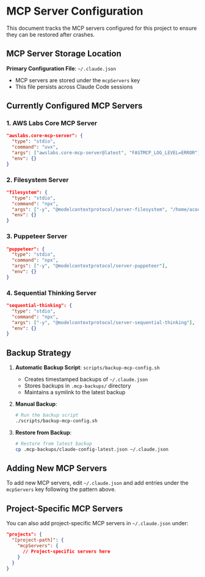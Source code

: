 # MCP Server Configuration

This document tracks the MCP servers configured for this project to ensure they can be restored after crashes.

## MCP Server Storage Location

**Primary Configuration File**: `~/.claude.json`
- MCP servers are stored under the `mcpServers` key
- This file persists across Claude Code sessions

## Currently Configured MCP Servers

### 1. AWS Labs Core MCP Server
```json
"awslabs.core-mcp-server": {
  "type": "stdio",
  "command": "uvx",
  "args": ["awslabs.core-mcp-server@latest", "FASTMCP_LOG_LEVEL=ERROR"],
  "env": {}
}
```

### 2. Filesystem Server
```json
"filesystem": {
  "type": "stdio",
  "command": "npx",
  "args": ["-y", "@modelcontextprotocol/server-filesystem", "/home/acoose/projects"],
  "env": {}
}
```

### 3. Puppeteer Server
```json
"puppeteer": {
  "type": "stdio",
  "command": "npx",
  "args": ["-y", "@modelcontextprotocol/server-puppeteer"],
  "env": {}
}
```

### 4. Sequential Thinking Server
```json
"sequential-thinking": {
  "type": "stdio",
  "command": "npx",
  "args": ["-y", "@modelcontextprotocol/server-sequential-thinking"],
  "env": {}
}
```

## Backup Strategy

1. **Automatic Backup Script**: `scripts/backup-mcp-config.sh`
   - Creates timestamped backups of `~/.claude.json`
   - Stores backups in `.mcp-backups/` directory
   - Maintains a symlink to the latest backup

2. **Manual Backup**:
   ```bash
   # Run the backup script
   ./scripts/backup-mcp-config.sh
   ```

3. **Restore from Backup**:
   ```bash
   # Restore from latest backup
   cp .mcp-backups/claude-config-latest.json ~/.claude.json
   ```

## Adding New MCP Servers

To add new MCP servers, edit `~/.claude.json` and add entries under the `mcpServers` key following the pattern above.

## Project-Specific MCP Servers

You can also add project-specific MCP servers in `~/.claude.json` under:
```json
"projects": {
  "[project-path]": {
    "mcpServers": {
      // Project-specific servers here
    }
  }
}
```